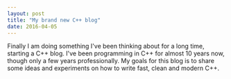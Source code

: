 ```yaml
---
layout: post
title: "My brand new C++ blog"
date: 2016-04-05
---
```


Finally I am doing something I've been thinking about for a long time, starting a C++ blog. I've been programming in C++ for almost 10 years now, though only a few years professionally. My goals for this blog is to share some ideas and experiments on how to write fast, clean and modern C++.
